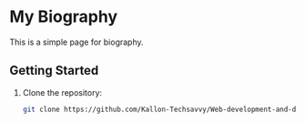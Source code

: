 # My Biography

This is a simple page for biography.

## Getting Started

1. Clone the repository:

   ```bash
   git clone https://github.com/Kallon-Techsavvy/Web-development-and-design
